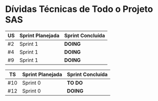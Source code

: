 # Dívidas Técnicas de Todo o Projeto SAS

|US|Sprint Planejada|Sprint Concluída|
|---|----------------|----------------|
|#2|Sprint 1|**DOING**|
|#4|Sprint 1|**DOING**|
|#9|Sprint 1|**DOING**|

|TS|Sprint Planejada|Sprint Concluída|
|---|----------------|----------------|
|#10|Sprint 0|**TO DO**|
|#12|Sprint 0|**DOING**|